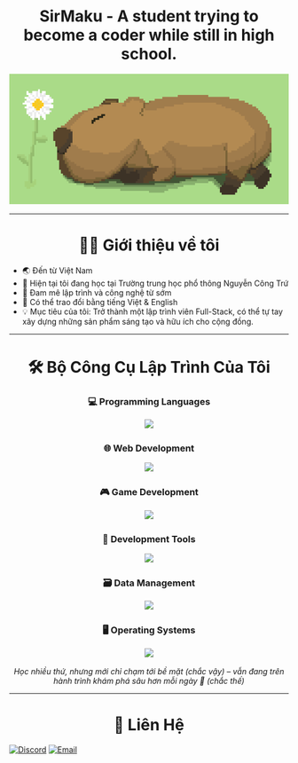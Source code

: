 <h1 align="center">SirMaku - A student trying to become a coder while still in high school.</h1>
<p align="center">
  <img src="gif_pixel_art.gif" alt="Pixel Art" width="800"/>
</p>

---

<h1 align="center">👨‍💻 Giới thiệu về tôi</h1>

- 🌏 Đến từ Việt Nam 
- 🎒 Hiện tại tôi đang học tại Trường trung học phổ thông Nguyễn Công Trứ
- 📌 Đam mê lập trình và công nghệ từ sớm
- 💬 Có thể trao đổi bằng tiếng Việt & English
- 💡 Mục tiêu của tôi: Trở thành một lập trình viên Full-Stack, có thể tự tay xây dựng những sản phẩm sáng tạo và hữu ích cho cộng đồng.
  
---

<h1 align="center">🛠️ Bộ Công Cụ Lập Trình Của Tôi</h1>

<h3 align="center">💻 Programming Languages</h3>
<p align="center">
  <img src="https://skillicons.dev/icons?i=py,c,cpp,cs,java,js" />
</p>

<h3 align="center">🌐 Web Development</h3>
<p align="center">
  <img src="https://skillicons.dev/icons?i=html,css,js,php,tailwind" />
</p>

<h3 align="center">🎮 Game Development</h3>
<p align="center">
  <img src="https://skillicons.dev/icons?i=unity,blender,cs,cpp" />
</p>

<h3 align="center">🧰 Development Tools</h3>
<p align="center">
  <img src="https://skillicons.dev/icons?i=git,github,gitlab,vscode,visualstudio,pycharm,sublime,vim,neovim" />
</p>

<h3 align="center">🗃️ Data Management</h3>
<p align="center">
  <img src="https://skillicons.dev/icons?i=sqlite,mysql" />
</p>

<h3 align="center">🖥️ Operating Systems</h3>
<p align="center">
  <img src="https://skillicons.dev/icons?i=windows,kali,ubuntu,apple" />
</p>

<p align="center"><em>Học nhiều thứ, nhưng mới chỉ chạm tới bề mặt (chắc vậy) – vẫn đang trên hành trình khám phá sâu hơn mỗi ngày 🌱 (chắc thế)</em></p>

---

<h1 align="center"> 💬 Liên Hệ </h1>

[![Discord](https://img.shields.io/badge/DISCORD-purple?style=for-the-badge&logo=discord)](https://discordapp.com/users/789500657739890759)
[![Email](https://img.shields.io/badge/EMAIL-red?style=for-the-badge&logo=gmail)](mailto:baotoannguyen.gv@gmail.com)
